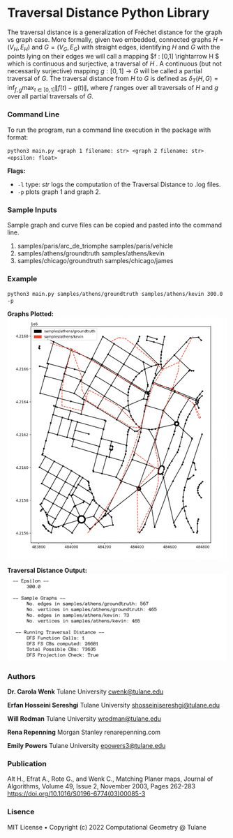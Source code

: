 # Traversal Distance Python Library
The traversal distance is a generalization of Fréchet distance for the graph vs graph case. More formally, given two embedded, connected graphs $H = (V_H ,E_H)$ and $G = (V_G,E_G)$ with straight edges, identifying $H$ and $G$ with the points lying on their edges we will call a mapping $f : [0,1] \rightarrow H $ which is continuous and surjective, a traversal of $H$ . A continuous (but not necessarily surjective) mapping $g : [0,1] \rightarrow G$ will be called a partial traversal of $G$. The traversal distance from $H$ to $G$ is defined as 
$\delta_T(H, G)=\inf_{f,g} \max_{t \in[0,1]}\|f(t)-g(t)\|$,
where $f$ ranges over all traversals of $H$ and $g$ over all partial traversals of $G$.

### Command Line
To run the program, run a command line execution in the package with format:
```
python3 main.py <graph 1 filename: str> <graph 2 filename: str> <epsilon: float>
```

**Flags:**
* `-l` type: *str* logs the computation of the Traversal Distance to .log files.
* `-p` plots graph 1 and graph 2.

### Sample Inputs
Sample graph and curve files can be copied and pasted into the command line.
1. samples/paris/arc_de_triomphe samples/paris/vehicle
2. samples/athens/groundtruth samples/athens/kevin
3. samples/chicago/groundtruth samples/chicago/james

### Example
```
python3 main.py samples/athens/groundtruth samples/athens/kevin 300.0 -p
```
**Graphs Plotted:**
![Image](/docs/plot.jpg?raw=true)

**Traversal Distance Output:**
![Image](/docs/output.jpg?raw=true)

### Authors
**Dr. Carola Wenk** 
Tulane University
cwenk@tulane.edu

**Erfan Hosseini Sereshgi** 
Tulane University
shosseinisereshgi@tulane.edu

**Will Rodman** 
Tulane University
wrodman@tulane.edu

**Rena Repenning** 
Morgan Stanley
renarepenning.com

**Emily Powers**
Tulane University
epowers3@tulane.edu

### Publication
Alt H., Efrat A., Rote G., and Wenk C., Matching Planer maps, Journal of Algorithms, Volume 49, Issue 2, November 2003, Pages 262-283
https://doi.org/10.1016/S0196-6774(03)00085-3

### Lisence
MIT License • Copyright (c) 2022 Computational Geometry @ Tulane
